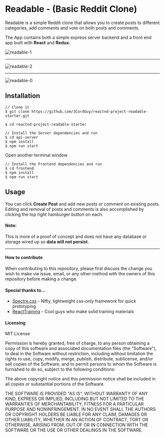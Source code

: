 # Readable - (Basic Reddit Clone)

Readable is a simple Reddit clone that allows you to create posts to different categories, add comments and vote on both posts and comments.

The App contains both a simple express server backend and a front end app built with **React** and **Redux.**

![readable-1](https://user-images.githubusercontent.com/30707961/31755319-4b3a6f78-b463-11e7-9249-6c5e1d786764.png)
___
![readable-2](https://user-images.githubusercontent.com/30707961/31755320-4b493544-b463-11e7-8a28-727318879649.png)
___
![readable-0](https://user-images.githubusercontent.com/30707961/31755321-4b579a6c-b463-11e7-8308-2a7a25ede04a.png)

## Installation

```
// Clone it
$ git clone https://github.com/3CordGuy/reactnd-project-readable-starter.git

$ cd reactnd-project-readable-starter

// Install the Server dependencies and run
$ cd api-server
$ npm install
$ npm run start
```

Open another terminal window
```
// Install the Frontend dependencies and run
$ cd frontend
$ npm install
$ npm run start
```

## Usage

You can click **Create Post** and add new posts or comment on existing posts. Editing and removal of posts and comments is also accomplished by clicking the top right hamburger button on each.


#### Note:
This is more of a proof of concept and does not have any database or storage wired up so **data will not persist.**
____

#### How to contribute

When contributing to this repository, please first discuss the change you wish to make via issue, email, or any other method with the owners of this repository before making a change.


#### Special thanks to...

- [Spectre.css](https://picturepan2.github.io/spectre/index.html) - Nifty, lightweight css-only framework for quick prototyping
- [ReactTraining](//reacttraining.com) - Cool guys who make solid training materials

#### Licensing

MIT License

Permission is hereby granted, free of charge, to any person obtaining a copy of this software and associated documentation files (the "Software"), to deal in the Software without restriction, including without limitation the rights to use, copy, modify, merge, publish, distribute, sublicense, and/or sell copies of the Software, and to permit persons to whom the Software is furnished to do so, subject to the following conditions:

The above copyright notice and this permission notice shall be included in all copies or substantial portions of the Software.

THE SOFTWARE IS PROVIDED "AS IS", WITHOUT WARRANTY OF ANY KIND, EXPRESS OR IMPLIED, INCLUDING BUT NOT LIMITED TO THE WARRANTIES OF MERCHANTABILITY, FITNESS FOR A PARTICULAR PURPOSE AND NONINFRINGEMENT. IN NO EVENT SHALL THE AUTHORS OR COPYRIGHT HOLDERS BE LIABLE FOR ANY CLAIM, DAMAGES OR OTHER LIABILITY, WHETHER IN AN ACTION OF CONTRACT, TORT OR OTHERWISE, ARISING FROM, OUT OF OR IN CONNECTION WITH THE SOFTWARE OR THE USE OR OTHER DEALINGS IN THE SOFTWARE.
